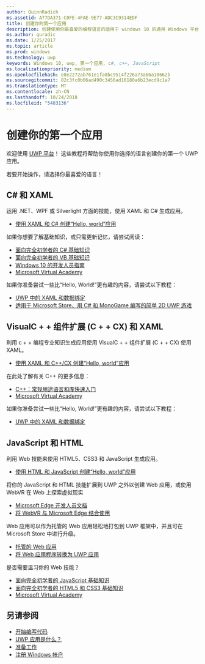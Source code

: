 ```yaml
---
author: QuinnRadich
ms.assetid: A77DA371-C0FE-4FAE-9E77-ADC3C9314EDF
title: 创建你的第一个应用
description: 创建使用你最喜爱的编程语言的适用于 windows 10 的通用 Windows 平台 (UWP) 应用。
ms.author: quradic
ms.date: 1/25/2017
ms.topic: article
ms.prod: windows
ms.technology: uwp
keywords: Windows 10, uwp, 第一个应用, c#, c++, JavaScript
ms.localizationpriority: medium
ms.openlocfilehash: e8e2272ab761e1fa0bc9514f226a73a66a10662b
ms.sourcegitcommit: 82c3fc0b06ad490c3456ad18180a6b23ecd9c1a7
ms.translationtype: MT
ms.contentlocale: zh-CN
ms.lasthandoff: 10/24/2018
ms.locfileid: "5483136"
---
```

# <a name="create-your-first-app"></a>创建你的第一个应用

欢迎使用 [UWP 平台](universal-application-platform-guide.md)！ 这些教程将帮助你使用你选择的语言创建你的第一个 UWP 应用。

若要开始操作，请选择你最喜爱的语言！

## <a name="c-and-xaml"></a>C# 和 XAML

运用 .NET、WPF 或 Silverlight 方面的技能，使用 XAML 和 C# 生成应用。

* [使用 XAML 和 C# 创建“Hello, world”应用](create-a-hello-world-app-xaml-universal.md)

如果你想要了解基础知识，或只需更新记忆，请尝试阅读：

* [面向完全初学者的 C# 基础知识](https://go.microsoft.com/fwlink/?linkid=850801)
* [面向完全初学者的 VB 基础知识](https://go.microsoft.com/fwlink/?linkid=850802)
* [Windows 10 的开发人员指南](https://go.microsoft.com/fwlink/?linkid=850804)
* [Microsoft Virtual Academy](http://www.microsoftvirtualacademy.com/)

如果你准备尝试一些比“Hello, World!”更有趣的内容，请尝试以下教程：

* [UWP 中的 XAML 和数据绑定](xaml-basics-intro.md)
* [适用于 Microsoft Store、用 C# 和 MonoGame 编写的简单 2D UWP 游戏](get-started-tutorial-game-mg2d.md)


## <a name="visualc-component-extensions-ccx-and-xaml"></a>VisualC + + 组件扩展 (C + + CX) 和 XAML

利用 c + + 编程专业知识生成应用使用 VisualC + + 组件扩展 (C + + CX) 使用 XAML。

* [使用 XAML 和 C++/CX 创建“Hello, world”应用](create-a-basic-windows-10-app-in-cpp.md)

在此处了解有关 C++ 的更多信息：

* [C++：常规用途语言和库快速入门](http://www.microsoftvirtualacademy.com/training-courses/c-a-general-purpose-language-and-library-jump-start)
* [Microsoft Virtual Academy](http://go.microsoft.com/fwlink/p/?LinkID=389916)

如果你准备尝试一些比“Hello, World!”更有趣的内容，请尝试以下教程：

* [UWP 中的 XAML 和数据绑定](xaml-basics-intro.md)

## <a name="javascript-and-html"></a>JavaScript 和 HTML

利用 Web 技能来使用 HTML5、CSS3 和 JavaScript 生成应用。

* [使用 HTML 和 JavaScript 创建“Hello, world”应用](create-a-hello-world-app-js-uwp.md)

将你的 JavaScript 和 HTML 技能扩展到 UWP 之外以创建 Web 应用，或使用 WebVR 在 Web 上探索虚拟现实

* [Microsoft Edge 开发人员文档](https://docs.microsoft.com/microsoft-edge/)
* [将 WebVR 与 Microsoft Edge 结合使用](https://docs.microsoft.com/en-us/microsoft-edge/webvr/)

Web 应用可以作为托管的 Web 应用轻松地打包到 UWP 框架中，并且可在 Microsoft Store 中进行升级。

* [托管的 Web 应用](https://developer.microsoft.com/windows/bridges/hosted-web-apps)
* [将 Web 应用程序转换为 UWP 应用](../porting/hwa-create-windows.md)

是否需要温习你的 Web 技能？

* [面向完全初学者的 JavaScript 基础知识](http://www.microsoftvirtualacademy.com/training-courses/javascript-fundamentals-for-absolute-beginners)
* [面向完全初学者的 HTML5 和 CSS3 基础知识](http://www.microsoftvirtualacademy.com/training-courses/html5-css3-fundamentals-development-for-absolute-beginners)
* [Microsoft Virtual Academy](http://go.microsoft.com/fwlink/p/?LinkID=389916)

## <a name="see-also"></a>另请参阅

* [开始编写代码](create-uwp-apps.md)
* [UWP 应用是什么？](universal-application-platform-guide.md)
* [准备工作](get-set-up.md)
* [注册 Windows 帐户](sign-up.md)
